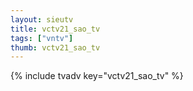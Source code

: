 ```yaml
--- 
layout: sieutv
title: vctv21_sao_tv
tags: ["vntv"]
thumb: vctv21_sao_tv
---
```

{% include tvadv key="vctv21_sao_tv" %}
